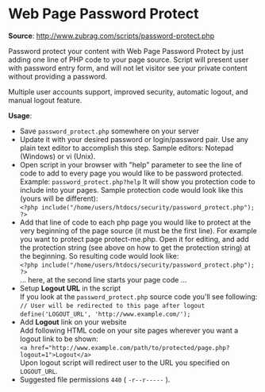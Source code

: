 # Web Page Password Protect

**Source**: http://www.zubrag.com/scripts/password-protect.php

Password protect your content with Web Page Password Protect by just adding one line of PHP code to your page source. Script will present user with password entry form, and will not let visitor see your private content without providing a password.

Multiple user accounts support, improved security, automatic logout, and manual logout feature.

**Usage**:
- Save `password_protect.php` somewhere on your server  
- Update it with your desired password or login/password pair. Use any plain text editor to accomplish this step. Sample editors: Notepad (Windows) or vi (Unix).  
- Open script in your browser with "help" parameter to see the line of code to add to every page you would like to be password protected.
Example: `password_protect.php?help`
It will show you protection code to include into your pages. Sample protection code would look like this (yours will be different):  
`<?php include("/home/users/htdocs/security/password_protect.php"); ?>`  
- Add that line of code to each php page you would like to protect at the very beginning of the page source (it must be the first line).
For example you want to protect page protect-me.php. Open it for editing, and add the protection string (see above on how to get the protection string) at the beginning. So resulting code would look like:  
`<?php include("/home/users/htdocs/security/password_protect.php"); ?>`  
... here, at the second line starts your page code ...
- Setup **Logout URL** in the script  
If you look at the `password_protect.php` source code you'll see following:  
`// User will be redirected to this page after logout`  
`define('LOGOUT_URL', 'http://www.example.com/');`
- Add **Logout** link on your website  
Add following HTML code on your site pages wherever you want a logout link to be shown:  
`<a href="http://www.example.com/path/to/protected/page.php?logout=1">Logout</a>`  
Upon logout script will redirect user to the URL you specified on `LOGOUT_URL`.
- Suggested file permissions `440` ( `-r--r-----` ).
